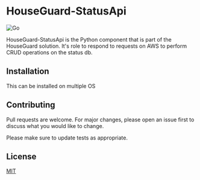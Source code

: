 # HouseGuard-StatusApi

![Go](https://github.com/Rubber-Duck-999/HouseGuard-FaultHandler/workflows/Go/badge.svg)

HouseGuard-StatusApi is the Python component that is part of the HouseGuard solution. 
It's role to respond to requests on AWS to perform CRUD operations on the status db.

## Installation

This can be installed on multiple OS


## Contributing
Pull requests are welcome. For major changes, please open an issue first to discuss what you would like to change.

Please make sure to update tests as appropriate.

## License
[MIT](https://github.com/Rubber-Duck-999/HouseGuard-StatusApi/blob/master/LICENSE.txt)
